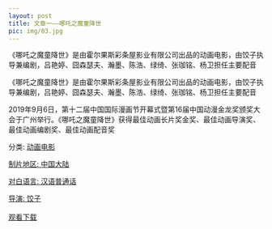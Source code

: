 ```yaml
---
layout: post
title: 文章一——哪吒之魔童降世
pic: img/03.jpg
---
```


<p class="tm-margin-b-p">《哪吒之魔童降世》是由霍尔果斯彩条屋影业有限公司出品的动画电影，由饺子执导兼编剧，吕艳婷、囧森瑟夫、瀚墨、陈浩、绿绮、张珈铭、杨卫担任主要配音</p>
<p class="tm-margin-b-p">《哪吒之魔童降世》是由霍尔果斯彩条屋影业有限公司出品的动画电影，由饺子执导兼编剧，吕艳婷、囧森瑟夫、瀚墨、陈浩、绿绮、张珈铭、杨卫担任主要配音</p>
<p class="tm-margin-b-p">2019年9月6日，第十二届中国国际漫画节开幕式暨第16届中国动漫金龙奖颁奖大会于广州举行。《哪吒之魔童降世》获得最佳动画长片奖金奖、最佳动画导演奖、最佳动画编剧奖、最佳动画配音奖</p> 
<p class="tm-blue-text tm-margin-b-s">分类: <a href="#" class="tm-blue-text">动画电影
<p class="tm-blue-text tm-margin-b-s">制片地区: <a href="#" class="tm-blue-text">中国大陆
<p class="tm-blue-text tm-margin-b-s">对白语言: 
<a href="#" class="tm-blue-text">汉语普通话
<p class="tm-blue-text tm-margin-b-s">导演: 
<a href="" class="tm-blue-text">饺子<br><br>
<a href="https://www.baidu.com/link?url=EuTglpVuTwKjgWB-o0qBYfrsTb0AjNQZoSRuFXTUmreW1A--SchEfjBXJtwe51_M8S-I5M8RxD3vHqSI77wPVEMgWP9QYVeorHj98gW5glvgZmk04MhgZeLBenwXeGzw&wd=&eqid=a4c6fb6e0007b9f4000000065dd55886" class="tm-btn tm-btn-gray tm-margin-r-20 tm-margin-b-s">观看<a href="#" class="tm-btn tm-btn-blue">下载